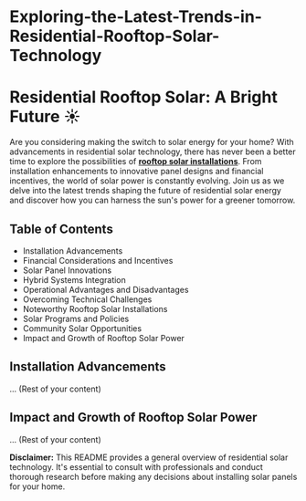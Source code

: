 # Exploring-the-Latest-Trends-in-Residential-Rooftop-Solar-Technology
# Residential Rooftop Solar: A Bright Future ☀️

Are you considering making the switch to solar energy for your home? With advancements in residential solar technology, there has never been a better time to explore the possibilities of **[rooftop solar installations](https://www.orbenergy.com/)**. From installation enhancements to innovative panel designs and financial incentives, the world of solar power is constantly evolving. Join us as we delve into the latest trends shaping the future of residential solar energy and discover how you can harness the sun's power for a greener tomorrow.

## Table of Contents
- Installation Advancements
- Financial Considerations and Incentives
- Solar Panel Innovations
- Hybrid Systems Integration
- Operational Advantages and Disadvantages
- Overcoming Technical Challenges
- Noteworthy Rooftop Solar Installations
- Solar Programs and Policies
- Community Solar Opportunities
- Impact and Growth of Rooftop Solar Power

## Installation Advancements

... (Rest of your content)

## Impact and Growth of Rooftop Solar Power

... (Rest of your content)

**Disclaimer:** This README provides a general overview of residential solar technology. It's essential to consult with professionals and conduct thorough research before making any decisions about installing solar panels for your home.

